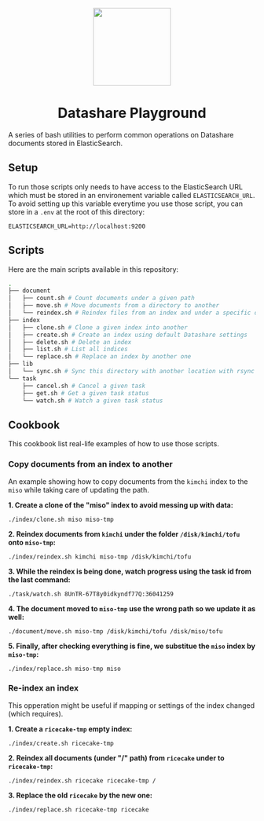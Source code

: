 <p align="center">
<a href="https://datashare.icij.org/">
  <img src="https://datashare.icij.org/android-chrome-512x512.png" width="158px">
</a>
</p>
<h1 align="center">Datashare Playground</h1>

A series of bash utilities to perform common operations on Datashare documents stored in ElasticSearch.

## Setup

To run those scripts only needs to have access to the ElasticSearch URL which must be stored in an 
environement variable called `ELASTICSEARCH_URL`. To avoid setting up this variable everytime you
use those script, you can store in a `.env` at the root of this directory:

```
ELASTICSEARCH_URL=http://localhost:9200
```

## Scripts

Here are the main scripts available in this repository:

```bash
.
├── document
│   ├── count.sh # Count documents under a given path
│   ├── move.sh # Move documents from a directory to another
│   └── reindex.sh # Reindex files from an index and under a specific directory
├── index
│   ├── clone.sh # Clone a given index into another
│   ├── create.sh # Create an index using default Datashare settings
│   ├── delete.sh # Delete an index
│   ├── list.sh # List all indices
│   └── replace.sh # Replace an index by another one
├── lib
│   └── sync.sh # Sync this directory with another location with rsync
└── task
    ├── cancel.sh # Cancel a given task
    ├── get.sh # Get a given task status
    └── watch.sh # Watch a given task status
```

## Cookbook

This cookbook list real-life examples of how to use those scripts.

### Copy documents from an index to another

An example showing how to copy documents from the `kimchi` index to the `miso` while taking care of updating the path.

**1. Create a clone of the "miso" index to avoid messing up with data:**

```
./index/clone.sh miso miso-tmp
```

**2. Reindex documents from `kimchi` under the folder `/disk/kimchi/tofu` onto `miso-tmp`:**

```
./index/reindex.sh kimchi miso-tmp /disk/kimchi/tofu
```

**3. While the reindex is being done, watch progress using the task id from the last command:**

```
./task/watch.sh 8UnTR-67T8y0idkyndf77Q:36041259
```

**4. The document moved to `miso-tmp` use the wrong path so we update it as well:**

```
./document/move.sh miso-tmp /disk/kimchi/tofu /disk/miso/tofu
```

**5. Finally, after checking everything is fine, we substitue the `miso` index by `miso-tmp`:**

```
./index/replace.sh miso-tmp miso
```

### Re-index an index

This opperation might be useful if mapping or settings of the index changed (which requires). 


**1. Create a `ricecake-tmp` empty index:**

```
./index/create.sh ricecake-tmp
```

**2. Reindex all documents (under "/" path) from `ricecake` under to `ricecake-tmp`:**

```
./index/reindex.sh ricecake ricecake-tmp /
```

**3. Replace the old `ricecake` by the new one:**

```
./index/replace.sh ricecake-tmp ricecake
```